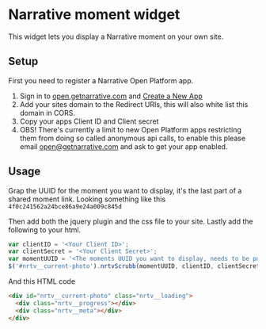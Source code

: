 Narrative moment widget
===

This widget lets you display a Narrative moment on your own site.

Setup
---

First you need to register a Narrative Open Platform app.

1. Sign in to [open.getnarrative.com](http://open.getnarrative.com/) and [Create a New App](http://open.getnarrative.com/apps)
2. Add your sites domain to the Redirect URIs, this will also white list this domain in CORS.
3. Copy your apps Client ID and Client secret
4. OBS! There's currently a limit to new Open Platform apps restricting them from doing so called anonymous api calls, to enable this please email [open@getnarrative.com](mailto://open@getnarrative.com) and ask to get your app enabled.

Usage
---

Grap the UUID for the moment you want to display, it's the last part of a shared moment link. Looking something like this `4f0c241562a24bce86a9e24a009c845d`


Then add both the jquery plugin and the css file to your site. Lastly add the following to your html.

```javascript
var clientID = '<Your Client ID>';
var clientSecret = '<Your Client Secret>';
var momentUUID = '<The moments UUID you want to display, needs to be public>';
$('#nrtv__current-photo').nrtvScrubb(momentUUID, clientID, clientSecret);
```

And this HTML code

```html
<div id="nrtv__current-photo" class="nrtv__loading">
  <div class="nrtv__progress"></div>
  <div class="nrtv__meta"></div>
</div>
```
